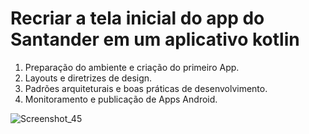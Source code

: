 # Recriar a tela inicial do app do Santander em um aplicativo kotlin
1. Preparação do ambiente e criação do primeiro App.
3. Layouts e diretrizes de design.
4. Padrões arquiteturais e boas práticas de desenvolvimento.
5. Monitoramento e publicação de Apps Android.

![Screenshot_45](https://user-images.githubusercontent.com/72028645/216707803-116b7e94-7192-49b7-b648-be8e606b62f7.png)
